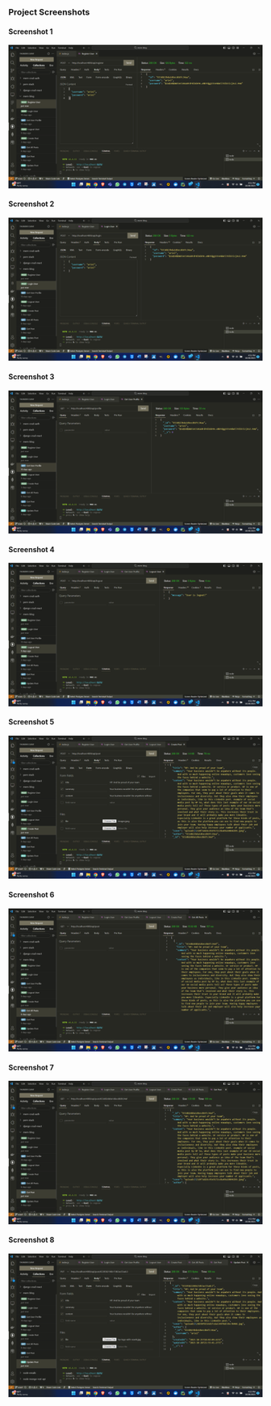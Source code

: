 ### Project Screenshots
#### Screenshot 1
![Image](./Screenshot%20(1).png)
#### Screenshot 2
![Image](./Screenshot%20(2).png)
#### Screenshot 3
![Image](./Screenshot%20(3).png)
#### Screenshot 4
![Image](./Screenshot%20(4).png)
#### Screenshot 5
![Image](./Screenshot%20(5).png)
#### Screenshot 6
![Image](./Screenshot%20(6).png)
#### Screenshot 7
![Image](./Screenshot%20(7).png)
#### Screenshot 8
![Image](./Screenshot%20(8).png)